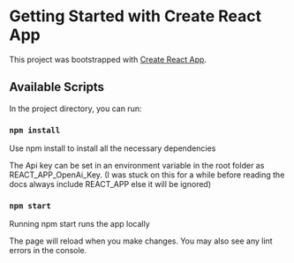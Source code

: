 # Getting Started with Create React App

This project was bootstrapped with [Create React App](https://github.com/facebook/create-react-app).

## Available Scripts

In the project directory, you can run:

### `npm install`

Use npm install to install all the necessary dependencies

The Api key can be set in an environment variable in the root folder as REACT_APP_OpenAi_Key.
(I was stuck on this for a while before reading the docs always include REACT_APP else it will be ignored)
### `npm start`

Running npm start runs the app locally

The page will reload when you make changes.
You may also see any lint errors in the console.


